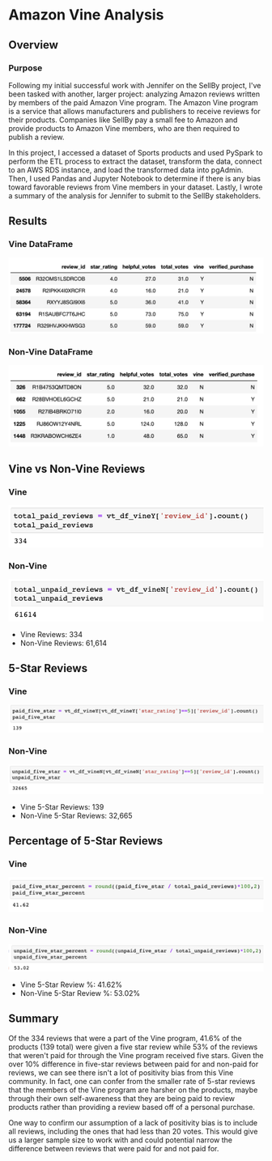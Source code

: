 # Amazon Vine Analysis
## Overview
### Purpose
Following my initial successful work with Jennifer on the SellBy project, I've been tasked with another, larger project: analyzing Amazon reviews written by members of the paid Amazon Vine program. The Amazon Vine program is a service that allows manufacturers and publishers to receive reviews for their products. Companies like SellBy pay a small fee to Amazon and provide products to Amazon Vine members, who are then required to publish a review.

In this project, I accessed a dataset of Sports products and used PySpark to perform the ETL process to extract the dataset, transform the data, connect to an AWS RDS instance, and load the transformed data into pgAdmin. Then, I used Pandas and Jupyter Notebook to determine if there is any bias toward favorable reviews from Vine members in your dataset. Lastly, I wrote a summary of the analysis for Jennifer to submit to the SellBy stakeholders.

## Results

### Vine DataFrame
![Vine](paid_df.png)

### Non-Vine DataFrame
![Non-Vine](nonpaid_df.png)

## Vine vs Non-Vine Reviews

### Vine
![Vine](total_paid.png)
### Non-Vine
![Non-Vine](total_unpaid.png)

- Vine Reviews: 334
- Non-Vine Reviews: 61,614

## 5-Star Reviews

### Vine
![Vine](paid_fivestar.png)
### Non-Vine
![Non-Vine](unpaid_fivestar.png)

- Vine 5-Star Reviews: 139
- Non-Vine 5-Star Reviews: 32,665

## Percentage of 5-Star Reviews

### Vine
![Vine](paid_percent.png)
### Non-Vine
![Non-Vine](unpaid_percent.png)

- Vine 5-Star Review %: 41.62%
- Non-Vine 5-Star Review %: 53.02%

## Summary
Of the 334 reviews that were a part of the Vine program, 41.6% of the products (139 total) were given a five star review while 53% of the reviews that weren't paid for through the Vine program received five stars. Given the over 10% difference in five-star reviews between paid for and non-paid for reviews, we can see there isn't a lot of positivity bias from this Vine community. In fact, one can confer from the smaller rate of 5-star reviews that the members of the Vine program are harsher on the products, maybe through their own self-awareness that they are being paid to review products rather than providing a review based off of a personal purchase. 

One way to confirm our assumption of a lack of positivity bias is to include all reviews, including the ones that had less than 20 votes. This would give us a larger sample size to work with and could potential narrow the difference between reviews that were paid for and not paid for. 

